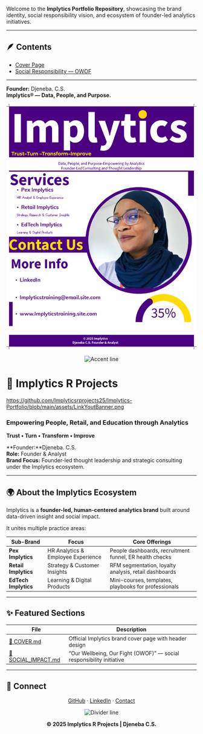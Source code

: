 Welcome to the **Implytics Portfolio Repository**, showcasing the brand identity, social responsibility vision, and ecosystem of founder-led analytics initiatives.

---

## 🪶 Contents
- [Cover Page](./COVER.md)
- [Social Responsibility — OWOF](./SOCIAL_IMPACT.md)

---

**Founder:** Djeneba. C.S.  
**Implytics® — Data, People, and Purpose.**


<p align="center">
  <img src="./assets/BrandPres.png" alt="Implytics R Projects Header" width="600">
</p>

<p align="center">
  <img src="https://dummyimage.com/400x3/fedc00/fedc00.png" alt="Accent line" width="250">
</p>



# 💼 Implytics R Projects


https://github.com/Implyticsrprojects25/Implytics-Portfolio/blob/main/assets/LinkYoutBanner.png


### Empowering People, Retail, and Education through Analytics  
**Trust • Turn • Transform • Improve**

**Founder:**Djeneba. C.S.  
**Role:** Founder & Analyst  
**Brand Focus:** Founder-led thought leadership and strategic consulting under the Implytics ecosystem.

---

## 🌍 About the Implytics Ecosystem

Implytics is a **founder-led, human-centered analytics brand** built around data-driven insight and social impact.

It unites multiple practice areas:

| Sub-Brand | Focus | Core Offerings |
|------------|--------|----------------|
| **Pex Implytics** | HR Analytics & Employee Experience | People dashboards, recruitment funnel, ER health checks |
| **Retail Implytics** | Strategy & Customer Insights | RFM segmentation, loyalty analysis, retail dashboards |
| **EdTech Implytics** | Learning & Digital Products | Mini-courses, templates, playbooks for professionals |

---

## ✨ Featured Sections

| File | Description |
|------|--------------|
| [📄 COVER.md](./COVER.md) | Official Implytics brand cover page with header design |
| [🌱 SOCIAL_IMPACT.md](./SOCIAL_IMPACT.md) | “Our Wellbeing, Our Fight (OWOF)” — social responsibility initiative |

---

## 🤝 Connect

<p align="center">
  <a href="https://github.com/Implyticsrprojects25">GitHub</a> · 
  <a href="https://www.linkedin.com/in/Djeneba. C.S.">LinkedIn</a> · 
  <a href="mailto:Implyticsrprojects25@users.noreply.github.com">Contact</a>
</p>

<p align="center">
  <img src="https://dummyimage.com/400x2/fedc00/fedc00.png" alt="Divider line" width="300">
</p>

<p align="center">
  <strong>© 2025 Implytics R Projects | Djeneba C.S.</strong>
</p>

